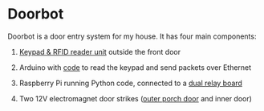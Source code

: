 # Doorbot

Doorbot is a door entry system for my house. It has four main components:

1. [Keypad & RFID reader unit](https://github.com/paulfurley/doorbot/blob/master/hardware/keypad) outside the front door

2. Arduino with [code](https://github.com/paulfurley/doorbot/blob/master/arduino/doorbot) to read the keypad and send packets over Ethernet

3. Raspberry Pi running Python code, connected to a [dual relay board](https://www.amazon.co.uk/dp/B009P04ZKC/)

4. Two 12V electromagnet door strikes ([outer porch door](https://www.locksonline.co.uk/UPVC-Electronic-Locking/uPVC-Door-Electric-Strike-Release.html) and inner door)
